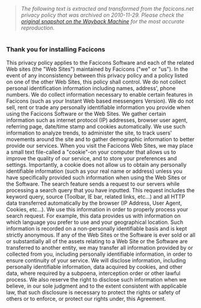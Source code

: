 > *The following text is extracted and transformed from the facicons.net privacy policy that was archived on 2010-11-29. Please check the [original snapshot on the Wayback Machine](https://web.archive.org/web/20101129172900id_/http%3A//facicons.com/privacy.html) for the most accurate reproduction.*

# 

### Thank you for installing Facicons 

This privacy policy applies to the Facicons Software and each of the related Web sites (the "Web Sites") maintained by Facicons ("we" or "us"). In the event of any inconsistency between this privacy policy and a policy listed on one of the other Web Sites, this policy shall control. We do not collect personal identification information including names, address', phone numbers. We do collect information necessary to enable certain features in Facicons (such as your Instant Web based messengers Version). We do not sell, rent or trade any personally identifiable information you provide when using the Facicons Software or the Web Sites. We gather certain information such as internet protocol (IP) addresses, browser user agent, referring page, date/time stamp and cookies automatically. We use such information to analyze trends, to administer the site, to track users' movements around the site and to gather demographic information to better provide our services. When you visit the Facicons Web Sites, we may place a small text file-called a "cookie"-on your computer that allows us to improve the quality of our service, and to store your preferences and settings. Importantly, a cookie does not allow us to obtain any personally identifiable information (such as your real name or address) unless you have specifically provided such information when using the Web Sites or the Software. The search feature sends a request to our servers while processing a search query that you have inputted. This request includes the keyword query, source (Toolbar, IE bar, related links, etc…) and all HTTP data transferred automatically by the browser (IP Address, User Agent, Cookies, etc…). We use this information in order to properly process your search request. For example, this data provides us with information on which language you prefer to use and your geographical location. Such information is recorded on a non-personally identifiable basis and is kept strictly anonymous. If any of the Web Sites or the Software is ever sold or all or substantially all of the assets relating to a Web Site or the Software are transferred to another entity, we may transfer all information provided by or collected from you, including personally identifiable information, in order to ensure continuity of your service. We will disclose information, including personally identifiable information, data acquired by cookies, and other data, where required by a subpoena, interception order or other lawful process. We also reserve the right to disclose such information when we believe, in our sole judgment and to the extent consistent with applicable law, that such disclosure is necessary to protect the rights or safety of others or to enforce, or protect our rights under, this Agreement. 

